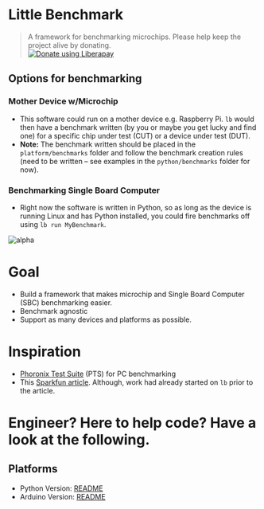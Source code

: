 # Little Benchmark
> A framework for benchmarking microchips.
> Please help keep the project alive by donating.<br/>
<a href="https://liberapay.com/robksawyer/donate"><img alt="Donate using Liberapay" src="https://liberapay.com/assets/widgets/donate.svg"></a>

## Options for benchmarking

### Mother Device w/Microchip
- This software could run on a mother device e.g. Raspberry Pi. `lb` would then have a benchmark written (by you or maybe you get lucky and find one) for a specific chip under test (CUT) or a device under test (DUT).
- **Note:** The benchmark written should be placed in the `platform/benchmarks` folder and follow the benchmark creation rules (need to be written – see examples in the `python/benchmarks` folder for now).

### Benchmarking Single Board Computer
- Right now the software is written in Python, so as long as the device is running Linux and has Python installed, you could fire benchmarks off using `lb run MyBenchmark`.

![alpha](https://s10.postimg.org/r7o2cguq1/lb_image.png)

# Goal

- Build a framework that makes microchip and Single Board Computer (SBC) benchmarking easier.
- Benchmark agnostic
- Support as many devices and platforms as possible.

# Inspiration
- [Phoronix Test Suite](http://www.phoronix-test-suite.com/) (PTS) for PC benchmarking
- This [Sparkfun article](https://learn.sparkfun.com/tutorials/single-board-computer-benchmarks). Although, work had already started on `lb` prior to the article.

# Engineer? Here to help code? Have a look at the following.

## Platforms
- Python Version: [README](python/README.md)
- Arduino Version: [README](arduino/README.md)
